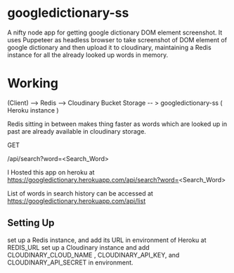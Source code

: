 # googledictionary-ss
A nifty node app for getting google dictionary DOM element screenshot. It uses Puppeteer as headless browser to take screenshot of DOM element of google dictionary and then upload it to cloudinary, maintaining a Redis instance for all the already looked up words in memory. 


# Working
(Client) --> Redis --> Cloudinary Bucket Storage -- > googledictionary-ss ( Heroku instance )

Redis sitting in between makes thing faster as words which are looked up in past are already available in cloudinary storage.


GET

/api/search?word=<Search_Word>


I Hosted this app on heroku at
https://googledictionary.herokuapp.com/api/search?word=<Search_Word>

List of words in search history can be accessed at
https://googledictionary.herokuapp.com/api/list


## Setting Up
set up a Redis instance, and add its URL in environment of Heroku at REDIS_URL
set up a Cloudinary instance and add CLOUDINARY_CLOUD_NAME , CLOUDINARY_API_KEY, and CLOUDINARY_API_SECRET in environment.


